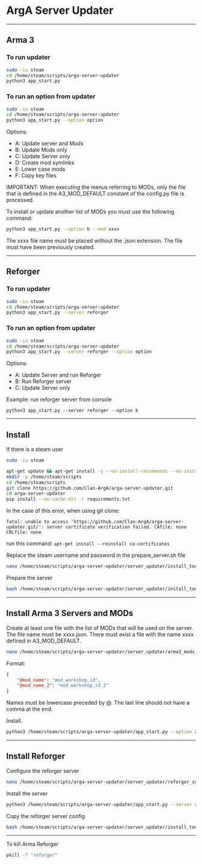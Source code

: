 # ArgA Server Updater

----
## Arma 3
### To run updater
```bash
sudo -iu steam
cd /home/steam/scripts/arga-server-updater
python3 app_start.py
```

### To run an option from updater
```bash
sudo -iu steam
cd /home/steam/scripts/arga-server-updater
python3 app_start.py --option option
```
Options:
- A: Update server and Mods
- B: Update Mods only
- C: Update Server only
- D: Create mod symlinks
- E: Lower case mods
- F: Copy key files

IMPORTANT: When executing the menus referring to MODs, 
only the file that is defined in the A3_MOD_DEFAULT constant of the config.py file is processed.

To install or update another list of MODs you must use the following command:
```bash
python3 app_start.py --option b --mod xxxx
```

The xxxx file name must be placed without the .json extension. 
The file must have been previously created.

----
## Reforger
### To run updater
```bash
sudo -iu steam
cd /home/steam/scripts/arga-server-updater
python3 app_start.py --server reforger
```

### To run an option from updater
```bash
sudo -iu steam
cd /home/steam/scripts/arga-server-updater
python3 app_start.py --server reforger --option option
```
Options:
- A: Update Server and run Reforger
- B: Run Reforger server
- C: Update Server only

Example: run reforger server from console
```text
python3 app_start.py --server reforger --option b
```

----
## Install
If there is a steam user
```bash
sudo -iu steam
```
```bash
apt-get update && apt-get install -y --no-install-recommends --no-install-suggests git nano
mkdir -p /home/steam/scripts
cd /home/steam/scripts
git clone https://github.com/Clan-ArgA/arga-server-updater.git
cd arga-server-updater
pip install --no-cache-dir -r requirements.txt
```

In the case of this error, when using git clone:
```text
fatal: unable to access 'https://github.com/Clan-ArgA/arga-server-updater.git/': server certificate verification failed. CAfile: none CRLfile: none
```
run this command: `apt-get install --reinstall ca-certificates`

Replace the steam username and password in the prepare_server.sh file
```bash
nano /home/steam/scripts/arga-server-updater/server_updater/install_tools/prepare_server.sh
```

Prepare the server
```bash
bash /home/steam/scripts/arga-server-updater/server_updater/install_tools/prepare_server.sh
```

----
## Install Arma 3 Servers and MODs
Create at least one file with the list of MODs that will be used on the server. 
The file name must be xxxx.json. There must exist a file with the name xxxx defined in A3_MOD_DEFAULT.
```bash
nano /home/steam/scripts/arga-server-updater/server_updater/arma3_mods_list/xxxx.json
```
Format:
```json
{
    "@mod_name": "mod_workshop_id",
    "@mod_name_2": "mod_workshop_id_2"
}
```
Names must be lowercase preceded by @.
The last line should not have a comma at the end.


Install.
```bash
python3 /home/steam/scripts/arga-server-updater/app_start.py --option a
```

----
## Install Reforger
Configure the reforger server
```bash
nano /home/steam/scripts/arga-server-updater/server_updater/reforger_server_config.json
```

Install the server
```bash
python3 /home/steam/scripts/arga-server-updater/app_start.py --server reforger --option c
```

Copy the reforger server config
```bash
bash /home/steam/scripts/arga-server-updater/server_updater/install_tools/copy_reforger_config.sh
```

----
To kill Arma Reforger
```bash
pkill -f "reforger"
```
